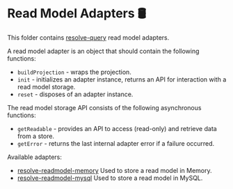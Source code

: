 # **Read Model Adapters** 🛢
This folder contains [resolve-query](../resolve-query) read model adapters.

A read model adapter is an object that should contain the following functions:  
* `buildProjection` - wraps the projection.  
* `init` - initializes an adapter instance, returns an API for interaction with a read model storage.  
* `reset` - disposes of an adapter instance.  

The read model storage API consists of the following asynchronous functions:  
* `getReadable` - provides an API to access (read-only) and retrieve data from a store.  
* `getError` - returns the last internal adapter error if a failure occurred.

Available adapters:  
* [resolve-readmodel-memory](./resolve-readmodel-memory)
	Used to store a read model in Memory.
* [resolve-readmodel-mysql](./resolve-readmodel-mysql)
	Used to store a read model in MySQL.
